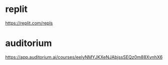 # replit
https://replit.com/repls

# auditorium
https://app.auditorium.ai/courses/eelyNMYJKXeNJAbjssSEQz0m88XvnhX6
